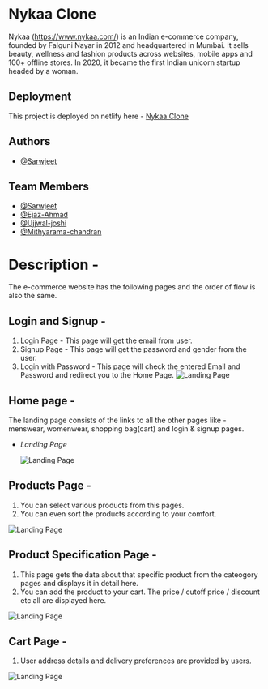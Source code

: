# Nykaa Clone

Nykaa (https://www.nykaa.com/) is an Indian e-commerce company, founded by Falguni Nayar in 2012 and headquartered in Mumbai. It sells beauty, wellness and fashion products across websites, mobile apps and 100+ offline stores. In 2020, it became the first Indian unicorn startup headed by a woman.

## Deployment

This project is deployed on netlify here - [Nykaa Clone](https://sunny-torrone-a588cb.netlify.app/)

## Authors

- [@Sarwjeet](https://github.com/sarwjeet424)


## Team Members

- [@Sarwjeet](https://github.com/sarwjeet424)
- [@Ejaz-Ahmad](https://github.com/ejazahmad1995)
- [@Ujjwal-joshi](https://github.com/Ujjwal1110)
- [@Mithyarama-chandran](https://github.com/mithyaramachandran75)

# Description -

The e-commerce website has the following pages and the order of flow is also the same.

## Login and Signup -

1. Login Page - This page will get the email from user.
2. Signup Page - This page will get the password and gender from the user.
3. Login with Password - This page will check the entered Email and Password and redirect you to the Home Page.
  ![Landing Page](https://i.postimg.cc/jqg7gdfw/Screenshot-558.png)

## Home page -

The landing page consists of the links to all the other pages like - menswear, womenwear, shopping bag(cart) and login & signup pages.

- *Landing Page*

  ![Landing Page](https://i.postimg.cc/SKd06PP4/Screenshot-556.png)

## Products Page - 

1. You can select various products from this pages.
2. You can even sort the products according to your comfort.

  ![Landing Page](https://i.postimg.cc/5ywDtkLD/Screenshot-561.png)

## Product Specification Page - 

1. This page gets the data about that specific product from the cateogory pages and displays it in detail here. 
2. You can add the product to your cart. The price / cutoff price / discount etc all are displayed here.


  ![Landing Page](https://i.postimg.cc/8zTtRCgF/Screenshot-560.png)

## Cart Page - 

1. User address details and delivery preferences are provided by users.


  ![Landing Page](https://i.postimg.cc/zv034p3Y/Screenshot-557.png)
